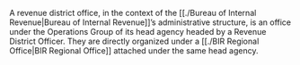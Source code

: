 A revenue district office, in the context of the [[./Bureau of Internal Revenue|Bureau of Internal Revenue]]’s administrative structure, is an office under the Operations Group of its head agency headed by a Revenue District Officer. They are directly organized under a [[./BIR Regional Office|BIR Regional Office]] attached under the same head agency.
